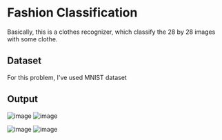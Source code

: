 # Fashion Classification
Basically, this is a clothes recognizer, which classify the 28 by 28 images with some clothe.

## Dataset
For this problem, I've used MNIST dataset

## Output
![image](https://github.com/user-attachments/assets/cc4ed9ef-3b2b-4c08-9dd9-76f54fb2e1a9) ![image](https://github.com/user-attachments/assets/30adb063-730c-4c91-b5e5-20e82c2b79a1)

![image](https://github.com/user-attachments/assets/9ae718ff-0644-4cef-885b-7a10b7c0f5ec)  ![image](https://github.com/user-attachments/assets/6cef52ed-a976-4bb3-9352-17c8883198b9)

